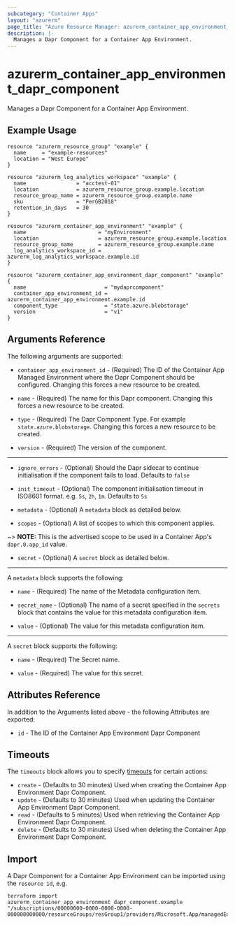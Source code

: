 ```yaml
---
subcategory: "Container Apps"
layout: "azurerm"
page_title: "Azure Resource Manager: azurerm_container_app_environment_dapr_component"
description: |-
  Manages a Dapr Component for a Container App Environment.
---
```


# azurerm_container_app_environment_dapr_component

Manages a Dapr Component for a Container App Environment.

## Example Usage

```hcl
resource "azurerm_resource_group" "example" {
  name     = "example-resources"
  location = "West Europe"
}

resource "azurerm_log_analytics_workspace" "example" {
  name                = "acctest-01"
  location            = azurerm_resource_group.example.location
  resource_group_name = azurerm_resource_group.example.name
  sku                 = "PerGB2018"
  retention_in_days   = 30
}

resource "azurerm_container_app_environment" "example" {
  name                       = "myEnvironment"
  location                   = azurerm_resource_group.example.location
  resource_group_name        = azurerm_resource_group.example.name
  log_analytics_workspace_id = azurerm_log_analytics_workspace.example.id
}

resource "azurerm_container_app_environment_dapr_component" "example" {
  name                         = "mydaprcomponent"
  container_app_environment_id = azurerm_container_app_environment.example.id
  component_type               = "state.azure.blobstorage"
  version                      = "v1"
}
```

## Arguments Reference

The following arguments are supported:

* `container_app_environment_id` - (Required) The ID of the Container App Managed Environment where the Dapr Component should be configured. Changing this forces a new resource to be created.

* `name` - (Required) The name for this Dapr component. Changing this forces a new resource to be created.

* `type` - (Required) The Dapr Component Type. For example `state.azure.blobstorage`. Changing this forces a new resource to be created.

* `version` - (Required) The version of the component.

---

* `ignore_errors` - (Optional) Should the Dapr sidecar to continue initialisation if the component fails to load. Defaults to `false`

* `init_timeout` - (Optional) The component initialisation timeout in ISO8601 format. e.g. `5s`, `2h`, `1m`. Defaults to `5s`

* `metadata` - (Optional) A `metadata` block as detailed below.

* `scopes` - (Optional) A list of scopes to which this component applies. 

~> **NOTE:** This is the advertised scope to be used in a Container App's `dapr.0.app_id` value.

* `secret` - (Optional) A `secret` block as detailed below.

---

A `metadata` block supports the following:

* `name` - (Required) The name of the Metadata configuration item.

* `secret_name` - (Optional) The name of a secret specified in the `secrets` block that contains the value for this metadata configuration item.

* `value` - (Optional) The value for this metadata configuration item.

---

A `secret` block supports the following:

* `name` - (Required) The Secret name.

* `value` - (Required) The value for this secret.

## Attributes Reference

In addition to the Arguments listed above - the following Attributes are exported:

* `id` - The ID of the Container App Environment Dapr Component


## Timeouts

The `timeouts` block allows you to specify [timeouts](https://www.terraform.io/docs/configuration/resources.html#timeouts) for certain actions:

* `create` - (Defaults to 30 minutes) Used when creating the Container App Environment Dapr Component.
* `update` - (Defaults to 30 minutes) Used when updating the Container App Environment Dapr Component.
* `read` - (Defaults to 5 minutes) Used when retrieving the Container App Environment Dapr Component.
* `delete` - (Defaults to 30 minutes) Used when deleting the Container App Environment Dapr Component.

## Import

A Dapr Component for a Container App Environment can be imported using the `resource id`, e.g.

```shell
terraform import azurerm_container_app_environment_dapr_component.example "/subscriptions/00000000-0000-0000-0000-000000000000/resourceGroups/resGroup1/providers/Microsoft.App/managedEnvironments/daprComponents/mydaprcomponent"
```
